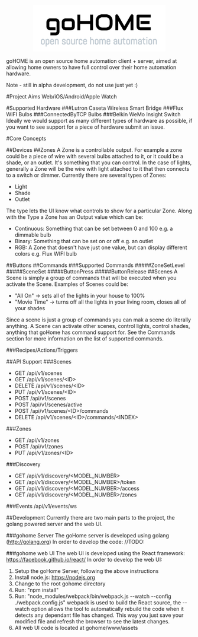<p align="center">
<img src="logo.png" />
</p>
goHOME is an open source home automation client + server, aimed at allowing home owners to have full control over their home automation hardware.

Note - still in alpha development, do not use just yet :)

#Project Aims
Web/iOS/Android/Apple Watch

#Supported Hardware
###Lutron Caseta Wireless Smart Bridge
###Flux WIFI Bulbs
###ConnectedByTCP Bulbs
###Belkin WeMo Insight Switch
Ideally we would support as many different types of hardware as possible, if you want to see support for a piece of hardware submit an issue.

#Core Concepts

##Devices
##Zones
A Zone is a controllable output. For example a zone could be a piece of wire with several bulbs attached to it, or it could be a shade, or an outlet. It's something that you can control.  In the case of lights, generally a Zone will be the wire with light attached to it that then connects to a switch or dimmer. Currently there are several types of Zones:
 - Light
 - Shade
 - Outlet

The type lets the UI know what controls to show for a particular Zone.  Along with the Type a Zone has an Output value which can be:
 - Continuous: Something that can be set between 0 and 100 e.g. a dimmable bulb
 - Binary: Something that can be set on or off e.g. an outlet
 - RGB: A Zone that doesn't have just one value, but can display different colors e.g. Flux WIFI bulb

##Buttons
##Commands
###Supported Commands
#####ZoneSetLevel
#####SceneSet
#####ButtonPress
#####ButtonRelease
##Scenes
A Scene is simply a group of commands that will be executed when you activate the Scene. Examples of Scenes could be:
- "All On" -> sets all of the lights in your house to 100%
- "Movie Time" -> turns off all the lights in your living room, closes all of your shades

Since a scene is just a group of commands you can mak a scene do literally anything.  A Scene can activate other scenes, control lights, control shades, anything that goHome has command support for.  See the Commands section for more information on the list of supported commands.

###Recipes/Actions/Triggers

##API Support
###Scenes
 - GET /api/v1/scenes
 - GET /api/v1/scenes/&lt;ID&gt;
 - DELETE /api/v1/scenes/&lt;ID&gt;
 - PUT /api/v1/scenes/&lt;ID&gt;
 - POST /api/v1/scenes
 - POST /api/v1/scenes/active
 - POST /api/v1/scenes/&lt;ID&gt;/commands
 - DELETE /api/v1/scenes/&lt;ID&gt;/commands/&lt;INDEX&gt;

###Zones
 - GET /api/v1/zones
 - POST /api/v1/zones
 - PUT /api/v1/zones/&lt;ID&gt;

###Discovery
 - GET /api/v1/discovery/&lt;MODEL_NUMBER&gt;
 - GET /api/v1/discovery/&lt;MODEL_NUMBER&gt;/token
 - GET /api/v1/discovery/&lt;MODEL_NUMBER&gt;/access
 - GET /api/v1/discovery/&lt;MODEL_NUMBER&gt;/zones

###Events
 /api/v1/events/ws

##Development
Currently there are two main parts to the project, the golang powered server and the web UI.

###gohome Server
The goHome server is developed using golang (http://golang.org) In order to develop the code:
//TODO:

###gohome web UI
The web UI is developed using the React framework: https://facebook.github.io/react/ In order to develop the web UI:
 1. Setup the goHome Server, following the above instructions
 2. Install node.js: https://nodejs.org
 3. Change to the root gohome directory
 4. Run: "npm install"
 5. Run: "node_modules/webpack/bin/webpack.js --watch --config ./webpack.config.js"
webpack is used to build the React source, the --watch option allows the tool to automatically rebuild the code when it detects any dependant file has changed. This way you just save your modified file and refresh the browser to see the latest changes.
 6. All web UI code is located at gohome/www/assets
